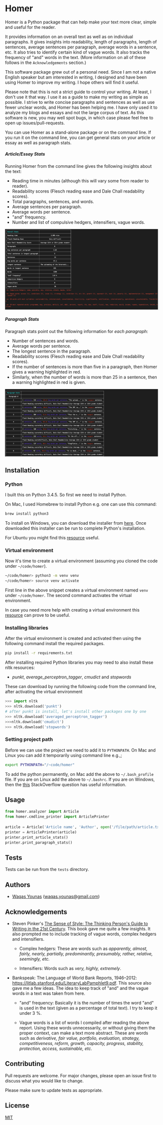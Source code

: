 # Homer

Homer is a Python package that can help make your text more clear, simple and useful for the reader.

It provides information on an overall text as well as on individual paragraphs. It gives insights into readability, length of paragraphs, length of sentences, average sentences per paragraph, average words in a sentence, etc. It also tries to identify certain kind of vague words. It also tracks the frequency of "and" words in the text. (More information on all of these follows in the `Acknowledgements` section.)

This software package grew out of a personal need. Since I am not a native English speaker but am interested in writing, I designed and have been using Homer to improve my writing. I hope others will find it useful.

Please note that this is not a strict guide to control your writing. At least, I don't use it that way. I use it as a guide to make my writing as simple as possible. I strive to write concise paragraphs and sentences as well as use fewer unclear words, and Homer has been helping me. I have only used it to analyze my blogs and essays and not the large corpus of text. As this software is new, you may well spot bugs, in which case please feel free to open up issues/pull-requests.

You can use Homer as a stand-alone package or on the command line. If you run it on the command line, you can get general stats on your article or essay as well as paragraph stats.

#####  Article/Essay Stats

Running Homer from the command line gives the following insights about the text:

* Reading time in minutes (although this will vary some from reader to reader).
* Readability scores (Flesch reading ease and Dale Chall readability scores).
* Total paragraphs, sentences, and words.
* Average sentences per paragraph.
* Average words per sentence.
* "and" frequency.
* Number and list of compulsive hedgers, intensifiers, vague words.


![Article stats](docs/article_stats.png)

##### Paragraph Stats

Paragraph stats point out the following information for _each paragraph_:

* Number of sentences and words.
* Average words per sentence.
* The longest sentence in the paragraph.
* Readability scores (Flesch reading ease and Dale Chall readability scores).
* If the number of sentences is more than five in a paragraph, then Homer gives a warning highlighted in red.
* Similarly, when the number of words is more than 25 in a sentence, then a warning highlighted in red is given.


![Paragraph stats](docs/paragraph_stats.png)

## Installation

### Python
I built this on Python 3.4.5. So first we need to install Python.

On Mac, I used Homebrew to install Python e.g. one can use this command:

```bash
brew install python3
```

To install on Windows, you can download the installer from [here](https://www.python.org/downloads/windows/). Once downloaded this installer can be run to complete Python's installation.

For Ubuntu you might find this [resource](https://askubuntu.com/questions/802279/how-to-install-python-3-4-5-from-apt) useful.


### Virtual environment

Now it's time to create a virtual environment (assuming you cloned the code under `~/code/homer`).

 ```bash
~/code/homer> python3 -m venv venv
~/code/homer> source venv activate
```
First line in the above snippet creates a virtual environment named `venv` under `~/code/homer`. The second command activates the virtual environment.

In case you need more help with creating a virtual environment this [resource](https://docs.python.org/3/library/venv.html) can prove to be useful.

### Installing libraries
After the virtual environment is created and activated then using the following command install the required packages.

```bash
pip install -r requirements.txt
```

After installing required Python libraries you may need to also install these nltk resources:
- _punkt_,  _average_perceptron_tagger_, _cmudict_ and _stopwords_

These can download by running the following code from the command line, after activating the virtual environment
```Python
>>> import nltk
>>> nltk.download('punkt')
# after punkt is install, let's install other packages one by one
>>> nltk.download('averaged_perceptron_tagger')
>>>nltk.download('cmudict')
>>> nltk.download('stopwords')
```

### Setting project path

Before we can use the project we need to add it to `PYTHONPATH`. On Mac and Linux
you can add it temporarily using command line e.g.,;

```bash
export PYTHONPATH="/~code/homer"
```
To add the python permanently, on Mac add the above to `~/.bash_profile` file. If you are on
Linux add the above to `~/.bashrc`. If you are on Windows, then the [this](https://stackoverflow.com/questions/3701646/how-to-add-to-the-pythonpath-in-windows-so-it-finds-my-modules-packages) StackOverflow question has useful information.

## Usage

```python
from homer.analyzer import Article
from homer.cmdline_printer import ArticlePrinter

article = Article('Article name', 'Author', open('/file/path/article.txt').read())
printer = ArticlePrinter(article)
printer.print_article_stats()
printer.print_paragraph_stats()
```

## Tests

Tests can be run from the `tests` directory.

## Authors

* [Waqas Younas](http://blog.wyounas.com) (waqas.younas@gmail.com)


## Acknowledgements

* Steven Pinker's [The Sense of Style: The Thinking Person's Guide to Writing in the 21st Century](https://www.amazon.com/Sense-Style-Thinking-Persons-Writing/dp/0143127799). This book gave me quite a few insights. It also prompted me to include tracking of vague words, complex hedgers and intensifiers.

  - Complex hedgers: These are words such as _apparently, almost, fairly, nearly, partially, predominantly, presumably, rather, relative, seemingly, etc._

  - Intensifiers: Words such as _very, highly, extremely_.

* Bankspeak:
The Language
of World Bank Reports,
1946–2012: https://litlab.stanford.edu/LiteraryLabPamphlet9.pdf. This source also gave me a few ideas. The idea to keep track of "and" and the vague words in a text was taken from here.

    -  "and" frequency: Basically it is the number of times the word "and" is used in the text (given as a percentage of total text). I try to keep it under 3 %.

    - Vague words is a list of words I compiled after reading the above report.  Using these words unnecessarily, or without giving them the proper context, can make a text more abstract. These are words such as _derivative, fair value, portfolio, evaluation, strategy, competitiveness, reform, growth, capacity, progress, stability, protection, access, sustainable, etc._


## Contributing
Pull requests are welcome. For major changes, please open an issue first to discuss what you would like to change.

Please make sure to update tests as appropriate.

## License
[MIT](https://choosealicense.com/licenses/mit/)
